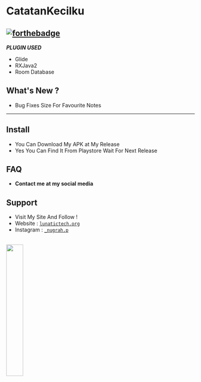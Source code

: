# CatatanKecilku
[![forthebadge](https://forthebadge.com/images/badges/built-for-android.svg)](https://forthebadge.com)
---
***PLUGIN USED***
- Glide
- RXJava2
- Room Database
## What's New ?
- Bug Fixes Size For Favourite Notes 
---
## Install
- You Can Download My APK at My Release 
- Yes You Can Find It From Playstore Wait For Next Release 
## FAQ 
- **Contact me at my social media**
## Support
- Visit My Site And Follow !
- Website : <a href="https://lunatictech.org" target="_blank">`lunatictech.org`</a> <br>
- Instagram : <a href="https://instagram.com/_nugrah.p" target="_blank">`_nugrah.p`</a>

<br/>
<a href="https://play.google.com/store/apps/details?id=com.dwiyanstudio.catatankecilku"><img src="https://www.apps-builder.com/images/play-store.svg" width="30%"></a>
